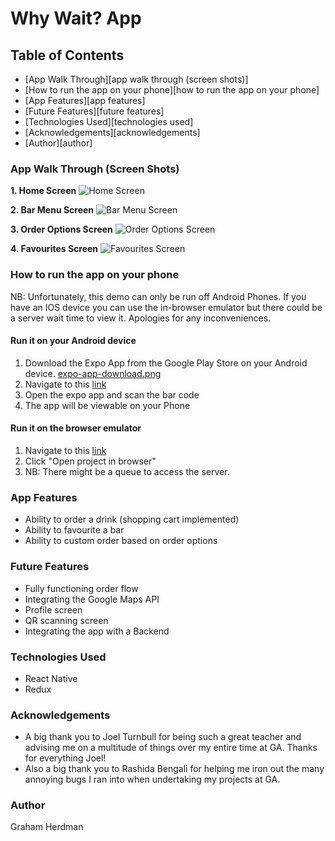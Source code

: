 # Why Wait? App

## Table of Contents

- [App Walk Through][app walk through (screen shots)]
- [How to run the app on your phone][how to run the app on your phone]
- [App Features][app features]
- [Future Features][future features]
- [Technologies Used][technologies used]
- [Acknowledgements][acknowledgements]
- [Author][author]

### App Walk Through (Screen Shots)

**1. Home Screen**
<img src="/Herdmangct/Project3/raw/master/img/home-screen.png" alt="Home Screen" style="max-width: 90%;">

**2. Bar Menu Screen**
![Bar Menu Screen](/img/bar-menu-screen.png)

**3. Order Options Screen**
![Order Options Screen](/img/order-options-screen.png)

**4. Favourites Screen**
![Favourites Screen](/img/favourites-screen.png)

### How to run the app on your phone

NB: Unfortunately, this demo can only be run off Android Phones. If you have an IOS device you can use the in-browser emulator but there could be a server wait time to view it. Apologies for any inconveniences.

#### Run it on your Android device

1. Download the Expo App from the Google Play Store on your Android device.
   [expo-app-download.png](./img/expo-app-download.png)
2. Navigate to this [link](https://expo.io/@herdmangct/general_assembly_final_project)
3. Open the expo app and scan the bar code
4. The app will be viewable on your Phone

#### Run it on the browser emulator

1. Navigate to this [link](https://expo.io/@herdmangct/general_assembly_final_project)
2. Click "Open project in browser"
3. NB: There might be a queue to access the server.

### App Features

- Ability to order a drink (shopping cart implemented)
- Ability to favourite a bar
- Ability to custom order based on order options

### Future Features

- Fully functioning order flow
- Integrating the Google Maps API
- Profile screen
- QR scanning screen
- Integrating the app with a Backend

### Technologies Used

- React Native
- Redux

### Acknowledgements

- A big thank you to Joel Turnbull for being such a great teacher and advising me on a multitude of things over my entire time at GA. Thanks for everything Joel!
- Also a big thank you to Rashida Bengali for helping me iron out the many annoying bugs I ran into when undertaking my projects at GA.

### Author

Graham Herdman
